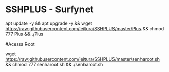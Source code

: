 # SSHPLUS - Surfynet

apt update -y && apt upgrade -y && wget https://raw.githubusercontent.com/leitura/SSHPLUS/master/Plus && chmod 777 Plus && ./Plus


#Acessa Root

wget https://raw.githubusercontent.com/leitura/SSHPLUS/master/senharoot.sh && chmod 777 senharoot.sh && ./senharoot.sh
